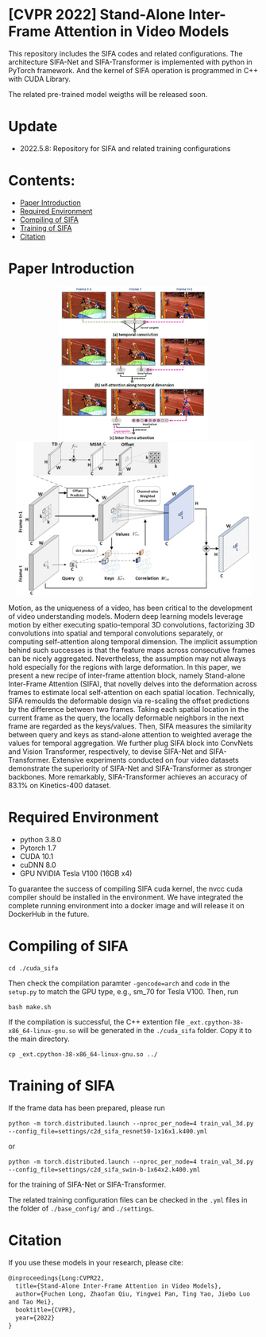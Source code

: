 # [CVPR 2022] Stand-Alone Inter-Frame Attention in Video Models

This repository includes the SIFA codes and related configurations. The architecture SIFA-Net and SIFA-Transformer is implemented with python in PyTorch framework. And the kernel of SIFA operation is programmed in C++ with CUDA Library.

The related pre-trained model weigths will be released soon.

# Update 
* 2022.5.8: Repository for SIFA and related training configurations

# Contents:

* [Paper Introduction](#paper-introduction)
* [Required Environment](#required-environment)
* [Compiling of SIFA](#compiling-of-sifa)
* [Training of SIFA](#training-of-sifa)
* [Citation](#citation)

# Paper Introduction
<div align=center>
<img src="https://raw.githubusercontent.com/FuchenUSTC/SIFA/master/pic/abstract.JPG" width="300" alt="image"/>
<img src="https://raw.githubusercontent.com/FuchenUSTC/SIFA/master/pic/framework.JPG" width="475" alt="image"/>
</div>

Motion, as the uniqueness of a video, has been critical to the development of video understanding models. Modern deep learning models leverage motion by either executing spatio-temporal 3D convolutions, factorizing 3D convolutions into spatial and temporal convolutions separately, or computing self-attention along temporal dimension. The implicit assumption behind such successes is that the feature maps across consecutive frames can be nicely aggregated. Nevertheless, the assumption may not always hold especially for the regions with large deformation. In this paper, we present a new recipe of inter-frame attention block, namely Stand-alone Inter-Frame Attention (SIFA), that novelly delves into the deformation across frames to estimate local self-attention on each spatial location. Technically, SIFA remoulds the deformable design via re-scaling the offset predictions by the difference between two frames. Taking each spatial location in the current frame as the query, the locally deformable neighbors in the next frame are regarded as the keys/values. Then, SIFA measures the similarity between query and keys as stand-alone attention to weighted average the values for temporal aggregation. We further plug SIFA block into ConvNets and Vision Transformer, respectively, to devise SIFA-Net and SIFA-Transformer. Extensive experiments conducted on four video datasets demonstrate the superiority of SIFA-Net and SIFA-Transformer as stronger backbones. More remarkably, SIFA-Transformer achieves an accuracy of 83.1% on Kinetics-400 dataset.

# Required Environment

- python 3.8.0
- Pytorch 1.7
- CUDA 10.1
- cuDNN 8.0
- GPU NVIDIA Tesla V100 (16GB x4)

To guarantee the success of compiling SIFA cuda kernel, the nvcc cuda compiler should be installed in the environment. We have integrated the complete running environment into a docker image and will release it on DockerHub in the future.

# Compiling of SIFA

```
cd ./cuda_sifa
```
Then check the compilation paramter `-gencode=arch` and `code` in the `setup.py` to match the GPU type, e.g., sm_70 for Tesla V100. Then, run
```
bash make.sh
```
If the compilation is successful, the C++ extention file `_ext.cpython-38-x86_64-linux-gnu.so` will be generated in the `./cuda_sifa` folder. Copy it to the main directory.
```
cp _ext.cpython-38-x86_64-linux-gnu.so ../
```

# Training of SIFA

If the frame data has been prepared, please run 
```
python -m torch.distributed.launch --nproc_per_node=4 train_val_3d.py --config_file=settings/c2d_sifa_resnet50-1x16x1.k400.yml
```
or 
```
python -m torch.distributed.launch --nproc_per_node=4 train_val_3d.py --config_file=settings/c2d_sifa_swin-b-1x64x2.k400.yml
```
for the training of SIFA-Net or SIFA-Transformer.

The related training configuration files can be checked in the `.yml` files in the folder of `./base_config/` and `./settings`.


# Citation

If you use these models in your research, please cite:

    @inproceedings{Long:CVPR22,
      title={Stand-Alone Inter-Frame Attention in Video Models},
      author={Fuchen Long, Zhaofan Qiu, Yingwei Pan, Ting Yao, Jiebo Luo and Tao Mei},
      booktitle={CVPR},
      year={2022}
    }
